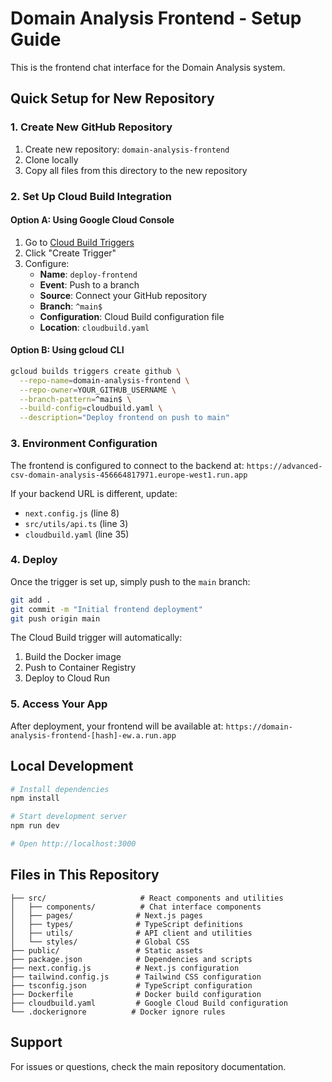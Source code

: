 # Domain Analysis Frontend - Setup Guide

This is the frontend chat interface for the Domain Analysis system.

## Quick Setup for New Repository

### 1. Create New GitHub Repository
1. Create new repository: `domain-analysis-frontend`
2. Clone locally
3. Copy all files from this directory to the new repository

### 2. Set Up Cloud Build Integration

#### Option A: Using Google Cloud Console
1. Go to [Cloud Build Triggers](https://console.cloud.google.com/cloud-build/triggers)
2. Click "Create Trigger"
3. Configure:
   - **Name**: `deploy-frontend`
   - **Event**: Push to a branch
   - **Source**: Connect your GitHub repository
   - **Branch**: `^main$`
   - **Configuration**: Cloud Build configuration file
   - **Location**: `cloudbuild.yaml`

#### Option B: Using gcloud CLI
```bash
gcloud builds triggers create github \
  --repo-name=domain-analysis-frontend \
  --repo-owner=YOUR_GITHUB_USERNAME \
  --branch-pattern=^main$ \
  --build-config=cloudbuild.yaml \
  --description="Deploy frontend on push to main"
```

### 3. Environment Configuration

The frontend is configured to connect to the backend at:
`https://advanced-csv-domain-analysis-456664817971.europe-west1.run.app`

If your backend URL is different, update:
- `next.config.js` (line 8)
- `src/utils/api.ts` (line 3)
- `cloudbuild.yaml` (line 35)

### 4. Deploy

Once the trigger is set up, simply push to the `main` branch:

```bash
git add .
git commit -m "Initial frontend deployment"
git push origin main
```

The Cloud Build trigger will automatically:
1. Build the Docker image
2. Push to Container Registry
3. Deploy to Cloud Run

### 5. Access Your App

After deployment, your frontend will be available at:
`https://domain-analysis-frontend-[hash]-ew.a.run.app`

## Local Development

```bash
# Install dependencies
npm install

# Start development server
npm run dev

# Open http://localhost:3000
```

## Files in This Repository

```
├── src/                     # React components and utilities
│   ├── components/          # Chat interface components
│   ├── pages/              # Next.js pages
│   ├── types/              # TypeScript definitions
│   ├── utils/              # API client and utilities
│   └── styles/             # Global CSS
├── public/                 # Static assets
├── package.json            # Dependencies and scripts
├── next.config.js          # Next.js configuration
├── tailwind.config.js      # Tailwind CSS configuration
├── tsconfig.json           # TypeScript configuration
├── Dockerfile              # Docker build configuration
├── cloudbuild.yaml         # Google Cloud Build configuration
└── .dockerignore          # Docker ignore rules
```

## Support

For issues or questions, check the main repository documentation.